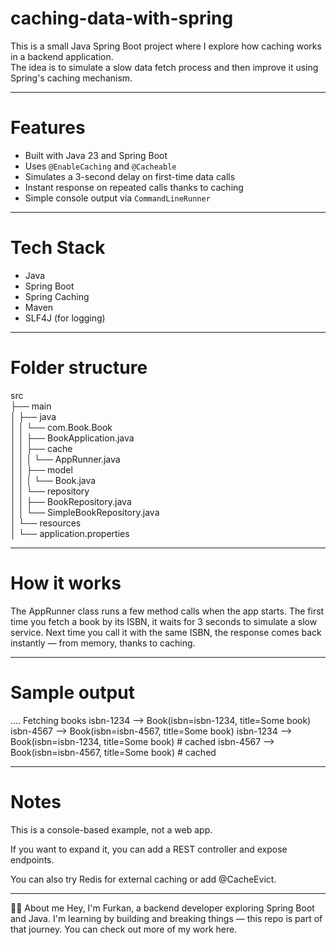 # caching-data-with-spring

This is a small Java Spring Boot project where I explore how caching works in a backend application.  
The idea is to simulate a slow data fetch process and then improve it using Spring's caching mechanism.

---

# Features

- Built with Java 23 and Spring Boot
- Uses `@EnableCaching` and `@Cacheable`
- Simulates a 3-second delay on first-time data calls
- Instant response on repeated calls thanks to caching
- Simple console output via `CommandLineRunner`

---

# Tech Stack

- Java
- Spring Boot
- Spring Caching
- Maven
- SLF4J (for logging)

---

# Folder structure

src  
├── main  
│   ├── java  
│   │   └── com.Book.Book  
│   │       ├── BookApplication.java  
│   │       ├── cache  
│   │       │   └── AppRunner.java  
│   │       ├── model  
│   │       │   └── Book.java  
│   │       └── repository  
│   │           ├── BookRepository.java  
│   │           └── SimpleBookRepository.java  
│   └── resources  
│       └── application.properties  



---

# How it works

The AppRunner class runs a few method calls when the app starts.
The first time you fetch a book by its ISBN, it waits for 3 seconds to simulate a slow service.
Next time you call it with the same ISBN, the response comes back instantly — from memory, thanks to caching.

---

# Sample output

.... Fetching books
isbn-1234 --> Book(isbn=isbn-1234, title=Some book)
isbn-4567 --> Book(isbn=isbn-4567, title=Some book)
isbn-1234 --> Book(isbn=isbn-1234, title=Some book)  # cached
isbn-4567 --> Book(isbn=isbn-4567, title=Some book)  # cached

---

# Notes
This is a console-based example, not a web app.

If you want to expand it, you can add a REST controller and expose endpoints.

You can also try Redis for external caching or add @CacheEvict.

---

👨‍💻 About me
Hey, I'm Furkan, a backend developer exploring Spring Boot and Java.
I'm learning by building and breaking things — this repo is part of that journey.
You can check out more of my work here.

